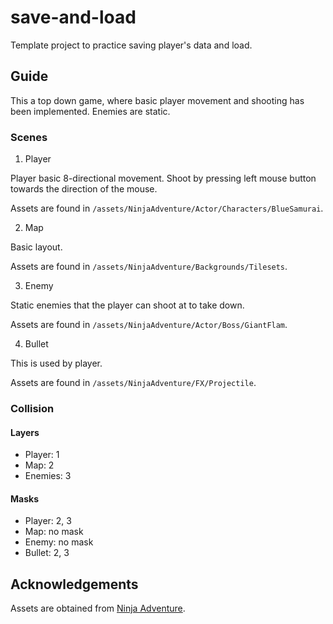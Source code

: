 # save-and-load

Template project to practice saving player's data and load.

## Guide

This a top down game, where basic player movement and shooting has been implemented. Enemies are static.

### Scenes

1. Player

Player basic 8-directional movement. Shoot by pressing left mouse button towards the direction of the mouse.

Assets are found in `/assets/NinjaAdventure/Actor/Characters/BlueSamurai`.

2. Map

Basic layout.

Assets are found in `/assets/NinjaAdventure/Backgrounds/Tilesets`.

3. Enemy

Static enemies that the player can shoot at to take down.

Assets are found in `/assets/NinjaAdventure/Actor/Boss/GiantFlam`.

4. Bullet

This is used by player.

Assets are found in `/assets/NinjaAdventure/FX/Projectile`.

### Collision

#### Layers

* Player: 1
* Map: 2
* Enemies: 3

#### Masks

* Player: 2, 3
* Map: no mask
* Enemy: no mask
* Bullet: 2, 3

## Acknowledgements

Assets are obtained from [Ninja Adventure](https://pixel-boy.itch.io/ninja-adventure-asset-pack).
